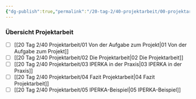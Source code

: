 ```yaml
---
{"dg-publish":true,"permalink":"/20-tag-2/40-projektarbeit/00-projektarbeit/","noteIcon":""}
---
```


### Übersicht Projektarbeit

- [ ] [[20 Tag 2/40 Projektarbeit/01 Von der Aufgabe zum Projekt\|01 Von der Aufgabe zum Projekt]]
- [ ] [[20 Tag 2/40 Projektarbeit/02 Die Projektarbeit\|02 Die Projektarbeit]]
- [ ] [[20 Tag 2/40 Projektarbeit/03 IPERKA in der Praxis\|03 IPERKA in der Praxis]]
- [ ] [[20 Tag 2/40 Projektarbeit/04 Fazit Projektarbeit\|04 Fazit Projektarbeit]]
- [ ] [[20 Tag 2/40 Projektarbeit/05 IPERKA-Beispiel\|05 IPERKA-Beispiel]]
